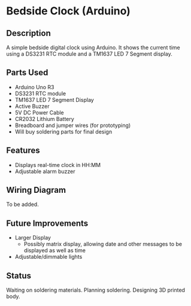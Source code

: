 # Bedside Clock (Arduino)

## Description
A simple bedside digital clock using Arduino. It shows the current time using a DS3231 RTC module and a TM1637 LED 7 Segment display.

## Parts Used
- Arduino Uno R3
- DS3231 RTC module
- TM1637 LED 7 Segment Display 
- Active Buzzer
- 5V DC Power Cable
- CR2032 Lithium Battery 
- Breadboard and jumper wires (for prototyping)
- Will buy soldering parts for final design 

## Features
- Displays real-time clock in HH:MM
- Adjustable alarm buzzer 

## Wiring Diagram
To be added.

## Future Improvements
- Larger Display
    - Possibly matrix display, allowing date and
      other messages to be displayed as well as time
- Adjustable/dimmable lights

## Status
Waiting on soldering materials. Planning soldering. Designing 3D printed body.